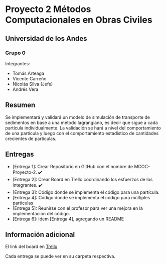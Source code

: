 # Proyecto 2 Métodos Computacionales en Obras Civiles
## Universidad de los Andes
### Grupo 0
Integrantes:
- Tomás Arteaga
- Vicente Carreño
- Nicolás Silva (Jefe)
- Andrés Vera

## Resumen
Se implementará y validará un modelo de simulación de transporte de sedimentos en base a una método lagrangiano, es decir que sigue a cada partícula individualmente. La validación se hará a nivel del comportamiento de una partícula y luego con el comportamiento estadístico de cantidades crecientes de partículas.

## Entregas
- [Entrega 1]: Crear Repositorio en GitHub con el nombre de MCOC-Proyecto-2. :heavy_check_mark:
- [Entrega 2]: Crear Board en Trello coordinando los esfuerzos de los integrantes. :heavy_check_mark:
- [Entrega 3]: Código donde se implementa el código para una partícula. 
- [Entrega 4]: Código donde se implementa el código para múltiples partículas
- [Entrega 5]: Reunirse con el profesor para ver una mejora en la implementación del código.
- [Entrega 6]: Idem [Entrega 4], agregando un README

## Información adicional

El link del board en [Trello](https://trello.com/b/Y6Fa1G1A/mcoc-proyecto-2)

Cada entrega se puede ver en su carpeta respectiva.

